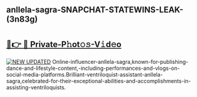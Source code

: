 ## anllela-sagra-SNAPCHAT-STATEWINS-LEAK-(3n83g)


# <h2><a href="https://mediaupload.pro?-20M">🔗👉 🔴 Private-P𝚑ot𝚘𝚜-V𝚒d𝚎o</a></h2>

[![NEW UPDATED](https://i.imgur.com/0qMVB7G.gif)](https://mediaupload.pro?-20M)
Online-influencer-anllela-sagra,known-for-publishing-dance-and-lifestyle-content,-including-performances-and-vlogs-on-social-media-platforms.Brilliant-ventriloquist-assistant-anllela-sagra,celebrated-for-their-exceptional-abilities-and-accomplishments-in-assisting-ventriloquists.  
